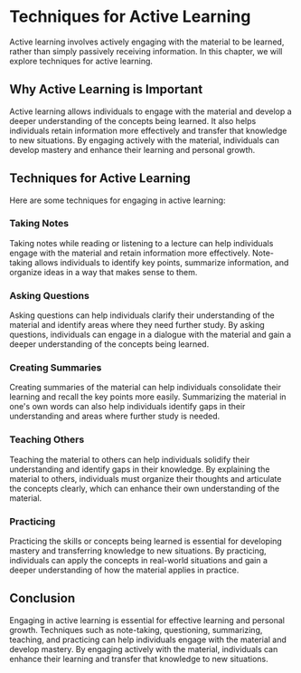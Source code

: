 Techniques for Active Learning
======================================================================

Active learning involves actively engaging with the material to be learned, rather than simply passively receiving information. In this chapter, we will explore techniques for active learning.

Why Active Learning is Important
--------------------------------

Active learning allows individuals to engage with the material and develop a deeper understanding of the concepts being learned. It also helps individuals retain information more effectively and transfer that knowledge to new situations. By engaging actively with the material, individuals can develop mastery and enhance their learning and personal growth.

Techniques for Active Learning
------------------------------

Here are some techniques for engaging in active learning:

### Taking Notes

Taking notes while reading or listening to a lecture can help individuals engage with the material and retain information more effectively. Note-taking allows individuals to identify key points, summarize information, and organize ideas in a way that makes sense to them.

### Asking Questions

Asking questions can help individuals clarify their understanding of the material and identify areas where they need further study. By asking questions, individuals can engage in a dialogue with the material and gain a deeper understanding of the concepts being learned.

### Creating Summaries

Creating summaries of the material can help individuals consolidate their learning and recall the key points more easily. Summarizing the material in one's own words can also help individuals identify gaps in their understanding and areas where further study is needed.

### Teaching Others

Teaching the material to others can help individuals solidify their understanding and identify gaps in their knowledge. By explaining the material to others, individuals must organize their thoughts and articulate the concepts clearly, which can enhance their own understanding of the material.

### Practicing

Practicing the skills or concepts being learned is essential for developing mastery and transferring knowledge to new situations. By practicing, individuals can apply the concepts in real-world situations and gain a deeper understanding of how the material applies in practice.

Conclusion
----------

Engaging in active learning is essential for effective learning and personal growth. Techniques such as note-taking, questioning, summarizing, teaching, and practicing can help individuals engage with the material and develop mastery. By engaging actively with the material, individuals can enhance their learning and transfer that knowledge to new situations.
